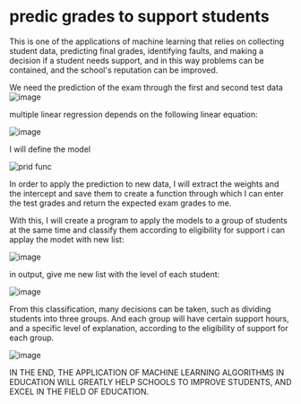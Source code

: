 # predic grades to support students
This is one of the applications of machine learning that relies on collecting student data, predicting final grades, identifying faults, and making a decision if a student needs support, and in this way problems can be contained, and the school's reputation can be improved.

We need the prediction of the exam through the first and second test data
![image](https://user-images.githubusercontent.com/107154559/182856180-b0f0b95c-8099-48c3-9252-f7632278bb1d.png)

multiple linear regression depends on the following linear equation:

![image](https://user-images.githubusercontent.com/107154559/182855095-e2eafed4-a62d-4527-9192-4e9de0748960.png)

I will define the model

![prid func](https://user-images.githubusercontent.com/107154559/182854791-ddb6a840-0fb4-40e8-ba6d-c6dc7dccefe4.JPG)

In order to apply the prediction to new data, I will extract the weights and the intercept and save them to create a function through which I can enter the test grades and return the expected exam grades to me.

With this, I will create a program to apply the models to a group of students at the same time and classify them according to eligibility for support 
i can applay the modet with new list:

![image](https://user-images.githubusercontent.com/107154559/182860046-401b61b0-61d3-4f97-8448-c46406fc0350.png)


in output, give me new list with the level of each student:

![image](https://user-images.githubusercontent.com/107154559/182860108-642fb172-1460-4a49-8dd3-cd23934af716.png)


From this classification, many decisions can be taken, such as dividing students into three groups.  And each group will have certain support hours, and a specific level of explanation, according to the eligibility of support for each group.

![image](https://user-images.githubusercontent.com/107154559/182860151-909ae905-1b0e-4e26-a6cb-79258fc2caa3.png)


IN THE END, THE APPLICATION OF MACHINE LEARNING ALGORITHMS IN EDUCATION WILL GREATLY HELP SCHOOLS TO IMPROVE STUDENTS, AND EXCEL IN THE FIELD OF EDUCATION.





